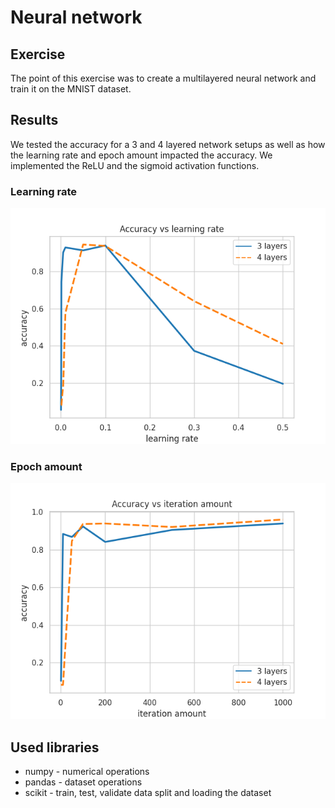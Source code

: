 # Neural network
## Exercise
The point of this exercise was to create a multilayered
neural network and train it on the MNIST dataset.

## Results
We tested the accuracy for a 3 and 4 layered network setups as well
as how the learning rate and epoch amount impacted the accuracy.
We implemented the ReLU and the sigmoid activation functions.

### Learning rate
![learning rate](plots/accuracy_learning_rate.png)

### Epoch amount
![epoch amount](plots/accuracy_iterations.png)

## Used libraries
- numpy - numerical operations
- pandas - dataset operations
- scikit - train, test, validate data split and loading the dataset
